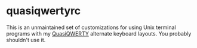 <!--
    README.markdown
    ---------------

    SPDX-License-Identifier: CC0-1.0

    Written in 2012, 2014, 2018, 2023 by Lawrence Velazquez
    <vq@larryv.me>.

    To the extent possible under law, the author has dedicated all
    copyright and related and neighboring rights to this software to the
    public domain worldwide.  This software is distributed without any
    warranty.

    You should have received a copy of the CC0 Public Domain Dedication
    along with this software.  If not, see
    <https://creativecommons.org/publicdomain/zero/1.0/>.
-->


# quasiqwertyrc #

This is an unmaintained set of customizations for using Unix terminal
programs with my [QuasiQWERTY](https://github.com/larryv/quasiqwerty)
alternate keyboard layouts.  You probably shouldn't use it.
